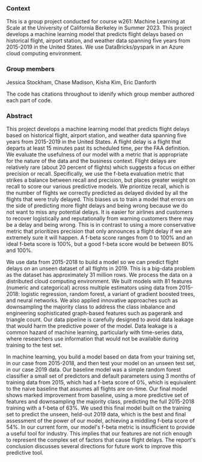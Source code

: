 ### Context
This is a group project conducted for course w261: Machine Learning at Scale at the University of California Berkeley in Summer 2023. This project develops a machine learning model that predicts flight delays based on historical flight, airport station, and weather data spanning five years from 2015-2019 in the United States. We use DataBricks/pyspark in an Azure cloud computing environment.

### Group members
Jessica Stockham, Chase Madison, Kisha Kim, Eric Danforth

The code has citations throughout to idenify which group member authored each part of code.

### Abstract
This project develops a machine learning model that predicts flight delays based on historical flight, airport station, and weather data spanning five years from 2015-2019 in the United States.  A flight delay is a flight that departs at least 15 minutes past its scheduled time, per the FAA definition. We evaluate the usefulness of our model with a metric that is appropriate for the nature of the data and the business context. Flight delays are relatively rare (about 20 percent of flights) which suggests a focus on either precision or recall. Specifically, we use the f-beta evaluation metric that strikes a balance between recall and precision, but places greater weight on recall to score our various predictive models.  We prioritize recall, which is the number of flights we correctly predicted as delayed divided by all the flights that were truly delayed. This biases us to train a model that errors on the side of predicting more flight delays and being wrong because we do not want to miss any potential delays. It is easier for airlines and customers to recover logistically and reputationally from warning customers there may be a delay and being wrong. This is in contrast to using a more conservative metric that prioritizes precision that only announces a flight delay if we are extremely sure it will happen. A f-beta score ranges from 0 to 100% and an ideal f-beta score is 100%, but a good f-beta score would be between 80% and 100%.

We use data from 2015-2018 to build a model so we can predict flight delays on an unseen dataset of all flights in 2019. This is a big-data problem as the dataset has approximately 31 million rows. We process the data on a distributed cloud computing environment. We built models with 81 features (numeric and categorical) across multiple estimators using data from 2015-2018: logistic regression, random forest, a variant of gradient boosted trees, and neural networks. We also applied innovative approaches such as downsampling the majority class to address the class inbalance and engineering sophisticated graph-based features such as pagerank and triangle count. Our data pipeline is carefully designed to avoid data leakage that would harm the predictive power of the model. Data leakage is a common hazard of machine learning, particularly with time-series data, where researchers use information that would not be available during training to the test set.

In machine learning, you build a model based on data from your training set, in our case from 2015-2018, and then test your model on an unseen test set, in our case 2019 data. Our baseline model was a simple random forest classifier a small set of predictors and default parameters using 3 months of training data from 2015, which had a f-beta score of 0%, which is equivalent to the naive baseline that assumes all flights are on-time. Our final model shows marked improvement from baseline, using a more predictive set of features and downsampling the majority class, predicting the full 2015-2018 training with a f-beta of 63%. We used this final model built on the training set to predict the unseen, held-out 2019 data, which is the best and final assessment of the power of our model, achieving a middling f-beta score of 54%. In our current form, our model's f-beta metric is insufficient to provide a useful tool for industry.  This implies that our features are not rich enough to represent the complex set of factors that cause flight delays. The report's conclusion discusses several directions for future work to improve this predictive tool.


